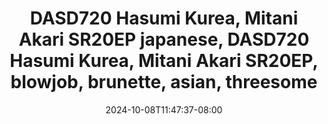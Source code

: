 --- 
title: "DASD720 Hasumi Kurea, Mitani Akari SR20EP  japanese, DASD720 Hasumi Kurea, Mitani Akari SR20EP, blowjob, brunette, asian, threesome"
description: "video  video bokep DASD720 Hasumi Kurea, Mitani Akari SR20EP  japanese, DASD720 Hasumi Kurea, Mitani Akari SR20EP, blowjob, brunette, asian, threesome  tele full vidio terbaru"
date: 2024-10-08T11:47:37-08:00
file_code: "cx23zzjj6fjx"
draft: false
cover: "mctoizcln5l64t7s.jpg"
tags: ["Hasumi", "Mitani", "Akari", "Hasumi", "Mitani", "Akari", "threesome", "bokep-indo", "bokep-viral", "bokep-ig"]
length: 10823
fld_id: "1391754"
foldername: "Akarimitaniupdate"
categories: ["Akarimitaniupdate"]
views: 1
---